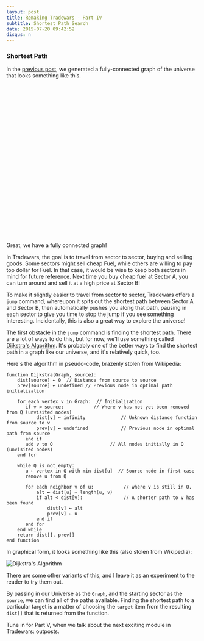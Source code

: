 ```yaml
---
layout: post
title: Remaking Tradewars - Part IV
subtitle: Shortest Path Search
date: 2015-07-20 09:42:52
disqus: n
---
```


### Shortest Path

In the [previous post](/2015/07/20/tradewars-orphans-revisited/), we generated a fully-connected graph of the universe that looks something like this.

<div id="universe" style="width: 100%; height: 400px;"></div>

Great, we have a fully connected graph! 

In Tradewars, the goal is to travel from sector to sector, buying and selling goods. Some sectors might sell cheap Fuel, while others are willing to pay top dollar for Fuel. In that case, it would be wise to keep both sectors in mind for future reference. Next time you buy cheap fuel at Sector A, you can turn around and sell it at a high price at Sector B!

To make it slightly easier to travel from sector to sector, Tradewars offers a `jump` command, whereupon it spits out the shortest path between Sector A and Sector B, then automatically pushes you along that path, pausing in each sector to give you time to stop the jump if you see something interesting. Incidentally, this is also a great way to explore the universe!

The first obstacle in the `jump` command is finding the shortest path. There are a lot of ways to do this, but for now, we'll use something called [Dijkstra's Algorithm](https://en.wikipedia.org/wiki/Dijkstra%27s_algorithm). It's probably one of the better ways to find the shortest path in a graph like our universe, and it's relatively quick, too.

Here's the algorithm in pseudo-code, brazenly stolen from Wikipedia:

```
function Dijkstra(Graph, source):
    dist[source] ← 0  // Distance from source to source
    prev[source] ← undefined // Previous node in optimal path initialization

    for each vertex v in Graph:  // Initialization
       if v ≠ source:           // Where v has not yet been removed from Q (unvisited nodes)
           dist[v] ← infinity             // Unknown distance function from source to v
           prev[v] ← undefined            // Previous node in optimal path from source
       end if 
       add v to Q                     // All nodes initially in Q (unvisited nodes)
    end for

    while Q is not empty:
       u ← vertex in Q with min dist[u]  // Source node in first case
       remove u from Q 
       
       for each neighbor v of u:           // where v is still in Q.
           alt ← dist[u] + length(u, v)
           if alt < dist[v]:               // A shorter path to v has been found
               dist[v] ← alt 
               prev[v] ← u 
           end if
       end for
    end while
    return dist[], prev[]
end function
```

In graphical form, it looks something like this (also stolen from Wikipedia):

![Dijkstra's Algorithm](https://upload.wikimedia.org/wikipedia/commons/5/57/Dijkstra_Animation.gif)

There are some other variants of this, and I leave it as an experiment to the reader to try them out.

By passing in our Universe as the `Graph`, and the starting sector as the `source`, we can find all of the paths available. Finding the shortest path to a particular target is a matter of choosing the `target` item from the resulting `dist[]` that is returned from the function.

Tune in for Part V, when we talk about the next exciting module in Tradewars: outposts.

<script type="text/javascript">
  // create an array with nodes
  var nodes = new vis.DataSet([
    {id: 1, label: 'Sector 1'},
    {id: 2, label: 'Sector 2'},
    {id: 3, label: 'Sector 3'},
    {id: 4, label: 'Sector 4'},
    {id: 5, label: 'Sector 5'},
    {id: 6, label: 'Sector 6'},
    {id: 7, label: 'Sector 7'},
    {id: 8, label: 'Sector 8'},
    {id: 9, label: 'Sector 9'},
    {id: 10, label: 'Sector 10'},

  ]);

  // create an array with edges
  var edges = new vis.DataSet([
    {from: 1, to: 7, arrows:'to'},
    {from: 1, to: 3, arrows:'to'},
    {from: 1, to: 2, arrows:'to'},
    {from: 2, to: 9, arrows:'to'},
    {from: 2, to: 6, arrows:'to'},
    {from: 3, to: 1, arrows:'to'},
    {from: 4, to: 10, arrows:'to'},
    {from: 4, to: 9, arrows:'to'},
    {from: 4, to: 2, arrows:'to'},
    {from: 5, to: 8, arrows:'to'},
    {from: 5, to: 6, arrows:'to'},
    {from: 6, to: 3, arrows:'to'},
    {from: 6, to: 2, arrows:'to'},
    {from: 6, to: 1, arrows:'to'},
    {from: 7, to: 2, arrows:'to'},
    {from: 7, to: 6, arrows:'to'},
    {from: 8, to: 6, arrows:'to'},
    {from: 8, to: 5, arrows:'to'},
    {from: 8, to: 4, arrows:'to'},
    {from: 9, to: 4, arrows:'to'},
    {from: 9, to: 2, arrows:'to'},
    {from: 10, to: 5, arrows:'to'},
  ]);

  // create a network
  var container2 = document.getElementById('universe');
  var data2 = {
    nodes: nodes,
    edges: edges
  };
  var network = new vis.Network(container2, data2, options);
  var options = {
    interaction: { 
        dragNodes: false,
        dragView: false,
        zoomView: false,
        keyboard: false
    },
    layout: {
        randomSeed: 502998,
        hierarchical: {
            enabled: false,
            levelSeparation: 100,
            sortMethod: 'directed'
        }
    },
    physics: {
        enabled: true
    }
};
  network.setOptions(options);
</script>